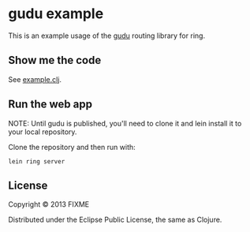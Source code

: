 # gudu example

This is an example usage of the [gudu](https://github.com/thatismatt/gudu) routing library for ring.

## Show me the code

See [example.clj](https://github.com/thatismatt/gudu-example/blob/master/src/gudu_example/core.clj).

## Run the web app

NOTE: Until gudu is published, you'll need to clone it and lein install it to your local repository.

Clone the repository and then run with:

    lein ring server

## License

Copyright © 2013 FIXME

Distributed under the Eclipse Public License, the same as Clojure.
